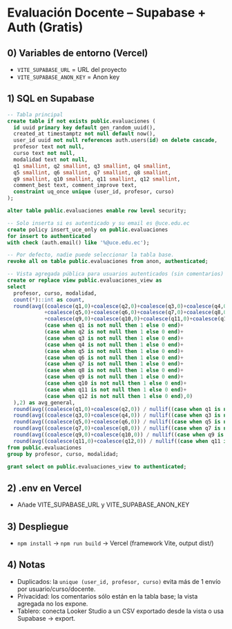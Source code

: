 # Evaluación Docente – Supabase + Auth (Gratis)

## 0) Variables de entorno (Vercel)
- `VITE_SUPABASE_URL` = URL del proyecto
- `VITE_SUPABASE_ANON_KEY` = Anon key

## 1) SQL en Supabase
```sql
-- Tabla principal
create table if not exists public.evaluaciones (
  id uuid primary key default gen_random_uuid(),
  created_at timestamptz not null default now(),
  user_id uuid not null references auth.users(id) on delete cascade,
  profesor text not null,
  curso text not null,
  modalidad text not null,
  q1 smallint, q2 smallint, q3 smallint, q4 smallint,
  q5 smallint, q6 smallint, q7 smallint, q8 smallint,
  q9 smallint, q10 smallint, q11 smallint, q12 smallint,
  comment_best text, comment_improve text,
  constraint uq_once unique (user_id, profesor, curso)
);

alter table public.evaluaciones enable row level security;

-- Solo inserta si es autenticado y su email es @uce.edu.ec
create policy insert_uce_only on public.evaluaciones
for insert to authenticated
with check (auth.email() like '%@uce.edu.ec');

-- Por defecto, nadie puede seleccionar la tabla base.
revoke all on table public.evaluaciones from anon, authenticated;

-- Vista agregada pública para usuarios autenticados (sin comentarios)
create or replace view public.evaluaciones_view as
select
  profesor, curso, modalidad,
  count(*)::int as count,
  round(avg((coalesce(q1,0)+coalesce(q2,0)+coalesce(q3,0)+coalesce(q4,0)
            +coalesce(q5,0)+coalesce(q6,0)+coalesce(q7,0)+coalesce(q8,0)
            +coalesce(q9,0)+coalesce(q10,0)+coalesce(q11,0)+coalesce(q12,0)) / nullif(
            (case when q1 is not null then 1 else 0 end)+
            (case when q2 is not null then 1 else 0 end)+
            (case when q3 is not null then 1 else 0 end)+
            (case when q4 is not null then 1 else 0 end)+
            (case when q5 is not null then 1 else 0 end)+
            (case when q6 is not null then 1 else 0 end)+
            (case when q7 is not null then 1 else 0 end)+
            (case when q8 is not null then 1 else 0 end)+
            (case when q9 is not null then 1 else 0 end)+
            (case when q10 is not null then 1 else 0 end)+
            (case when q11 is not null then 1 else 0 end)+
            (case when q12 is not null then 1 else 0 end),0)
  ),2) as avg_general,
  round(avg((coalesce(q1,0)+coalesce(q2,0)) / nullif((case when q1 is not null then 1 else 0 end)+(case when q2 is not null then 1 else 0 end),0)),2) as didactica_avg,
  round(avg((coalesce(q3,0)+coalesce(q4,0)) / nullif((case when q3 is not null then 1 else 0 end)+(case when q4 is not null then 1 else 0 end),0)),2) as comunicacion_avg,
  round(avg((coalesce(q5,0)+coalesce(q6,0)) / nullif((case when q5 is not null then 1 else 0 end)+(case when q6 is not null then 1 else 0 end),0)),2) as evaluacion_avg,
  round(avg((coalesce(q7,0)+coalesce(q8,0)) / nullif((case when q7 is not null then 1 else 0 end)+(case when q8 is not null then 1 else 0 end),0)),2) as organizacion_avg,
  round(avg((coalesce(q9,0)+coalesce(q10,0)) / nullif((case when q9 is not null then 1 else 0 end)+(case when q10 is not null then 1 else 0 end),0)),2) as inclusion_avg,
  round(avg((coalesce(q11,0)+coalesce(q12,0)) / nullif((case when q11 is not null then 1 else 0 end)+(case when q12 is not null then 1 else 0 end),0)),2) as etica_avg
from public.evaluaciones
group by profesor, curso, modalidad;

grant select on public.evaluaciones_view to authenticated;
```

## 2) .env en Vercel
- Añade VITE_SUPABASE_URL y VITE_SUPABASE_ANON_KEY

## 3) Despliegue
- `npm install` → `npm run build` → Vercel (framework Vite, output dist/)

## 4) Notas
- Duplicados: la `unique (user_id, profesor, curso)` evita más de 1 envío por usuario/curso/docente.
- Privacidad: los comentarios sólo están en la tabla base; la vista agregada no los expone.
- Tablero: conecta Looker Studio a un CSV exportado desde la vista o usa Supabase → export.
